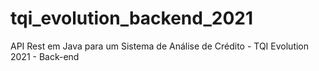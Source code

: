 # tqi_evolution_backend_2021
API Rest em Java para um Sistema de Análise de Crédito - TQI Evolution 2021 - Back-end
